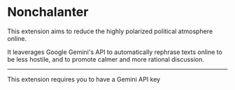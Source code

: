# Nonchalanter

This extension aims to reduce the highly polarized political atmosphere online. 

It leaverages Google Gemini's API to automatically rephrase texts online to be less hostile, and to promote calmer and more rational discussion.

---

This extension requires you to have a Gemini API key
